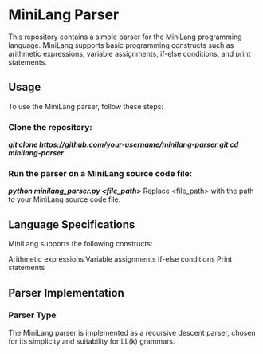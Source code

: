 # MiniLang Parser
This repository contains a simple parser for the MiniLang programming language. MiniLang supports basic programming constructs such as arithmetic expressions, variable assignments, if-else conditions, and print statements.

## Usage
To use the MiniLang parser, follow these steps:

### Clone the repository:
***git clone https://github.com/your-username/minilang-parser.git
cd minilang-parser*** 

### Run the parser on a MiniLang source code file:
***python minilang_parser.py <file_path>***
Replace <file_path> with the path to your MiniLang source code file.

## Language Specifications
MiniLang supports the following constructs:

Arithmetic expressions
Variable assignments
If-else conditions
Print statements

## Parser Implementation
### Parser Type
The MiniLang parser is implemented as a recursive descent parser, chosen for its simplicity and suitability for LL(k) grammars.
